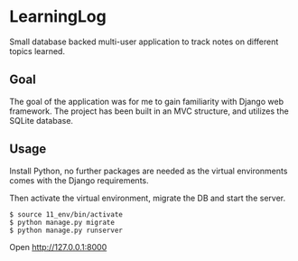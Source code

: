 # LearningLog
Small database backed multi-user application to track notes on different topics learned.

## Goal
The goal of the application was for me to gain familiarity with Django web framework. The project has been built in an MVC structure, and utilizes the SQLite database.

## Usage
Install Python, no further packages are needed as the virtual environments comes with the Django requirements.

Then activate the virtual environment, migrate the DB and start the server.

~~~~
$ source 11_env/bin/activate
$ python manage.py migrate
$ python manage.py runserver
~~~~

Open http://127.0.0.1:8000
